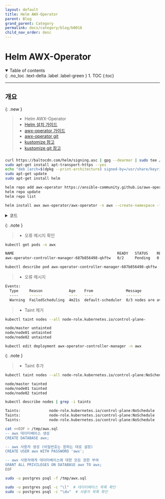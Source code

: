 ```yaml
---
layout: default
title: Helm AWX-Operator
parent: Blog
grand_parent: Category
permalink: docs/category/blog/b0016
child_nav_order: desc
---
```


# Helm AWX-Operator

<details open markdown="block">
  <summary>
    Table of contents
  </summary>
  {: .no_toc .text-delta .label .label-green }
1. TOC
{:toc}
</details>

---

## 개요

{: .new }
> - Helm AWX-Operator
> - [Helm 설치 가이드](https://helm.sh/ko/docs/intro/install/)
> - [awx-operator 가이드](https://ansible.readthedocs.io/projects/awx-operator/en/latest/)
> - [awx-operator git](https://github.com/ansible/awx-operator/blob/devel/docs/installation/basic-install.md)
> - [kustomize 참고](https://kubectl.docs.kubernetes.io/installation/kustomize/binaries/)
> - [kustomize git 참고](https://github.com/kubernetes-sigs/kustomize)

### 

```bash
curl https://baltocdn.com/helm/signing.asc | gpg --dearmor | sudo tee /usr/share/keyrings/helm.gpg > /dev/null
sudo apt-get install apt-transport-https --yes
echo "deb [arch=$(dpkg --print-architecture) signed-by=/usr/share/keyrings/helm.gpg] https://baltocdn.com/helm/stable/debian/ all main" | sudo tee /etc/apt/sources.list.d/helm-stable-debian.list
sudo apt-get update
sudo apt-get install helm
```

```bash
helm repo add awx-operator https://ansible-community.github.io/awx-operator-helm/
helm repo update
helm repo list

helm install awx awx-operator/awx-operator -n awx --create-namespace -f awx.yml
```

<details markdown="block">
  <summary>
    코드
  </summary>
  {: .text-delta .label .label-green }

```bash
mkdir -pv .awx
# Basic Install
LTS_TAG=`curl -s https://api.github.com/repos/ansible/awx-operator/releases/latest | grep tag_name | cut -d '"' -f 4`

tee ~/.awx/kustomization.yaml << EOF
---
apiVersion: kustomize.config.k8s.io/v1beta1
kind: Kustomization
resources:
  # Find the latest tag here: https://github.com/ansible/awx-operator/releases
  - github.com/ansible/awx-operator/config/default?ref=$LTS_TAG
  - awx-server.yaml
# Set the image tags to match the git version from above
images:
  - name: quay.io/ansible/awx-operator
    newTag: $LTS_TAG
# Specify a custom namespace in which to install AWX
namespace: awx
EOF
```

```bash
tee ~/.awx/awx-server.yaml << EOF
---
apiVersion: awx.ansible.com/v1beta1
kind: AWX
metadata:
  name: awx-server
spec:
  service_type: nodeport
  nodeport_port: 30080
EOF
```

</details>

{: .note }
> - 오류 메시지 확인
```bash
kubectl get pods -n awx
```
>
```bash
NAME                                               READY   STATUS    RESTARTS   AGE
awx-operator-controller-manager-687b856498-qkftw   0/2     Pending   0          30m
```
>
```bash
kubectl describe pod awx-operator-controller-manager-687b856498-qkftw -n awx
```
> - 오류 메시지
```bash
Events:
  Type     Reason            Age    From               Message
  ----     ------            ----   ----               -------
  Warning  FailedScheduling  4m21s  default-scheduler  0/3 nodes are available: 3 node(s) had untolerated taint {node-role.kubernetes.io/control-plane: }. preemption: 0/3 nodes are available: 3 Preemption is not helpful for scheduling.
```
> -  Taint 제거
```bash
kubectl taint nodes --all node-role.kubernetes.io/control-plane-
```
>
```bash
node/master untainted
node/node01 untainted
node/node02 untainted
```

```bash
kubectl edit deployment awx-operator-controller-manager -n awx
```

{: .note }
> - Taint 추가
```bash
kubectl taint nodes --all node-role.kubernetes.io/control-plane:NoSchedule
```
>
```bash
node/master tainted
node/node01 tainted
node/node02 tainted
```
>
```bash
kubectl describe nodes | grep -i taints
```
>
```bash
Taints:             node-role.kubernetes.io/control-plane:NoSchedule
Taints:             node-role.kubernetes.io/control-plane:NoSchedule
Taints:             node-role.kubernetes.io/control-plane:NoSchedule
```

```bash
cat <<EOF > /tmp/awx.sql
-- awx 데이터베이스 생성
CREATE DATABASE awx;

-- awx 사용자 생성 (비밀번호는 원하는 대로 설정)
CREATE USER awx WITH PASSWORD 'awx';

-- awx 사용자에게 데이터베이스에 대한 모든 권한 부여
GRANT ALL PRIVILEGES ON DATABASE awx TO awx;
EOF

sudo -u postgres psql -f /tmp/awx.sql
```

```bash
sudo -u postgres psql -c "\l"  # 데이터베이스 목록 확인
sudo -u postgres psql -c "\du"  # 사용자 목록 확인
```

